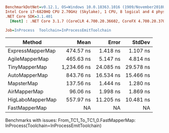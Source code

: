 ``` ini

BenchmarkDotNet=v0.12.1, OS=Windows 10.0.18363.1016 (1909/November2018Update/19H2)
Intel Core i7-6820HQ CPU 2.70GHz (Skylake), 1 CPU, 8 logical and 4 physical cores
.NET Core SDK=3.1.401
  [Host] : .NET Core 3.1.7 (CoreCLR 4.700.20.36602, CoreFX 4.700.20.37001), X64 RyuJIT

Job=InProcess  Toolchain=InProcessEmitToolchain  

```
|           Method |        Mean |     Error |    StdDev |
|----------------- |------------:|----------:|----------:|
| ExpressMapperMap |   474.57 ns |  1.418 ns |  1.107 ns |
|   AgileMapperMap |   465.63 ns |  5.147 ns |  4.814 ns |
|    TinyMapperMap | 1,234.66 ns | 24.085 ns | 29.578 ns |
|    AutoMapperMap |   843.76 ns | 16.534 ns | 15.466 ns |
|       MapsterMap |   137.56 ns |  1.444 ns |  1.280 ns |
|     AirMapperMap |    96.06 ns |  1.998 ns |  1.869 ns |
| HigLaboMapperMap |   557.97 ns | 11.205 ns | 10.481 ns |
|    FastMapperMap |          NA |        NA |        NA |

Benchmarks with issues:
  From_TC1_To_TC1_0.FastMapperMap: InProcess(Toolchain=InProcessEmitToolchain)
